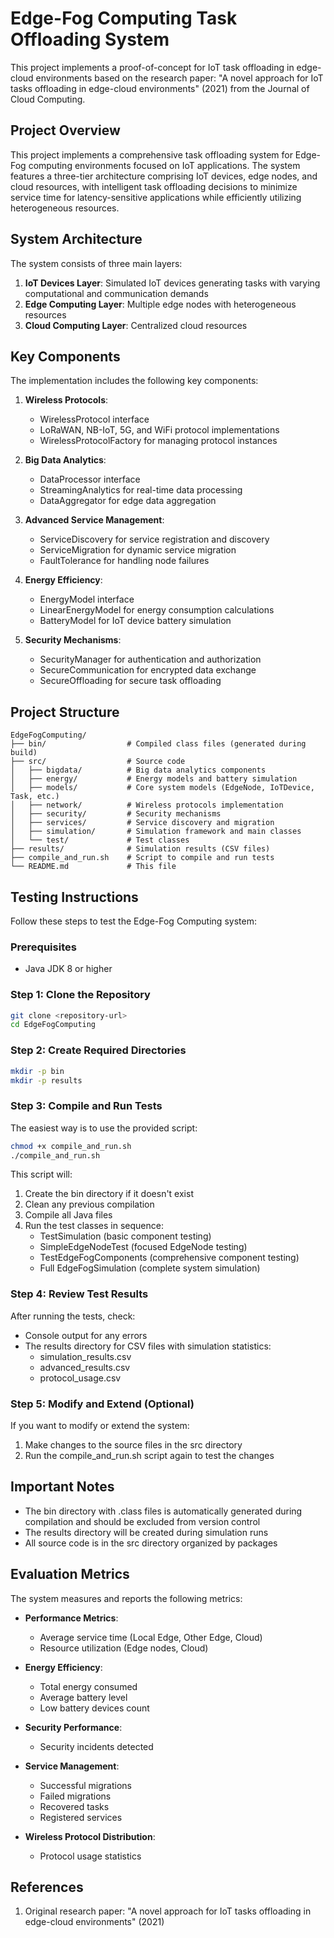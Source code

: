 # Edge-Fog Computing Task Offloading System

This project implements a proof-of-concept for IoT task offloading in edge-cloud environments based on the research paper:
"A novel approach for IoT tasks offloading in edge-cloud environments" (2021) from the Journal of Cloud Computing.

## Project Overview

This project implements a comprehensive task offloading system for Edge-Fog computing environments focused on IoT applications. The system features a three-tier architecture comprising IoT devices, edge nodes, and cloud resources, with intelligent task offloading decisions to minimize service time for latency-sensitive applications while efficiently utilizing heterogeneous resources.

## System Architecture

The system consists of three main layers:
1. **IoT Devices Layer**: Simulated IoT devices generating tasks with varying computational and communication demands
2. **Edge Computing Layer**: Multiple edge nodes with heterogeneous resources
3. **Cloud Computing Layer**: Centralized cloud resources

## Key Components

The implementation includes the following key components:

1. **Wireless Protocols**:
   - WirelessProtocol interface
   - LoRaWAN, NB-IoT, 5G, and WiFi protocol implementations
   - WirelessProtocolFactory for managing protocol instances

2. **Big Data Analytics**:
   - DataProcessor interface
   - StreamingAnalytics for real-time data processing
   - DataAggregator for edge data aggregation

3. **Advanced Service Management**:
   - ServiceDiscovery for service registration and discovery
   - ServiceMigration for dynamic service migration
   - FaultTolerance for handling node failures

4. **Energy Efficiency**:
   - EnergyModel interface
   - LinearEnergyModel for energy consumption calculations
   - BatteryModel for IoT device battery simulation

5. **Security Mechanisms**:
   - SecurityManager for authentication and authorization
   - SecureCommunication for encrypted data exchange
   - SecureOffloading for secure task offloading

## Project Structure

```
EdgeFogComputing/
├── bin/                  # Compiled class files (generated during build)
├── src/                  # Source code
│   ├── bigdata/          # Big data analytics components
│   ├── energy/           # Energy models and battery simulation
│   ├── models/           # Core system models (EdgeNode, IoTDevice, Task, etc.)
│   ├── network/          # Wireless protocols implementation
│   ├── security/         # Security mechanisms
│   ├── services/         # Service discovery and migration
│   ├── simulation/       # Simulation framework and main classes
│   └── test/             # Test classes
├── results/              # Simulation results (CSV files)
├── compile_and_run.sh    # Script to compile and run tests
└── README.md             # This file
```

## Testing Instructions

Follow these steps to test the Edge-Fog Computing system:

### Prerequisites
- Java JDK 8 or higher

### Step 1: Clone the Repository
```bash
git clone <repository-url>
cd EdgeFogComputing
```

### Step 2: Create Required Directories
```bash
mkdir -p bin
mkdir -p results
```

### Step 3: Compile and Run Tests
The easiest way is to use the provided script:
```bash
chmod +x compile_and_run.sh
./compile_and_run.sh
```

This script will:
1. Create the bin directory if it doesn't exist
2. Clean any previous compilation
3. Compile all Java files
4. Run the test classes in sequence:
   - TestSimulation (basic component testing)
   - SimpleEdgeNodeTest (focused EdgeNode testing)
   - TestEdgeFogComponents (comprehensive component testing)
   - Full EdgeFogSimulation (complete system simulation)

### Step 4: Review Test Results
After running the tests, check:
- Console output for any errors
- The results directory for CSV files with simulation statistics:
  - simulation_results.csv
  - advanced_results.csv
  - protocol_usage.csv

### Step 5: Modify and Extend (Optional)
If you want to modify or extend the system:
1. Make changes to the source files in the src directory
2. Run the compile_and_run.sh script again to test the changes

## Important Notes

- The bin directory with .class files is automatically generated during compilation and should be excluded from version control
- The results directory will be created during simulation runs
- All source code is in the src directory organized by packages

## Evaluation Metrics

The system measures and reports the following metrics:

- **Performance Metrics**:
  - Average service time (Local Edge, Other Edge, Cloud)
  - Resource utilization (Edge nodes, Cloud)

- **Energy Efficiency**:
  - Total energy consumed
  - Average battery level
  - Low battery devices count

- **Security Performance**:
  - Security incidents detected

- **Service Management**:
  - Successful migrations
  - Failed migrations
  - Recovered tasks
  - Registered services

- **Wireless Protocol Distribution**:
  - Protocol usage statistics

## References

1. Original research paper: "A novel approach for IoT tasks offloading in edge-cloud environments" (2021)

